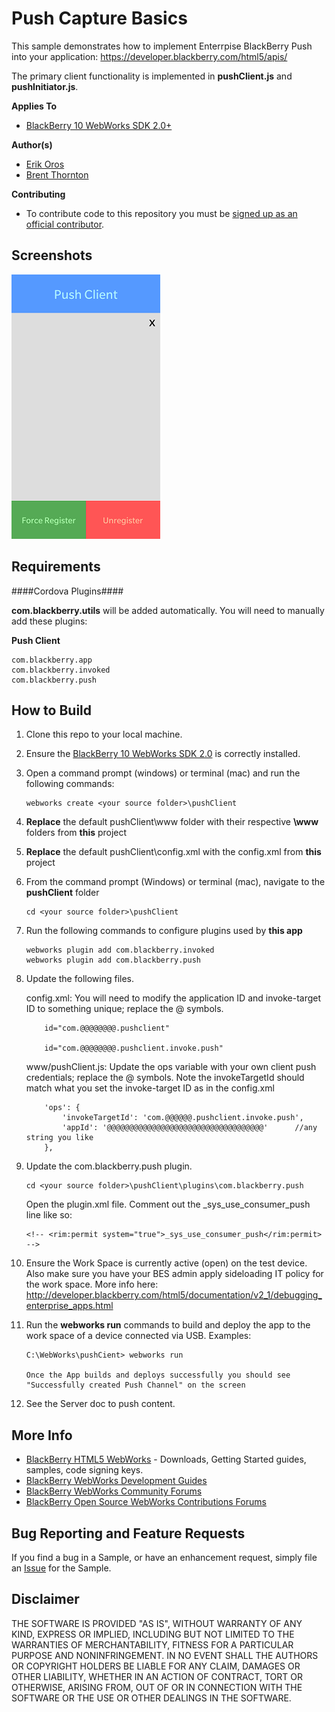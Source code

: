 # Push Capture Basics

This sample demonstrates how to implement Enterrpise BlackBerry Push into your application:
https://developer.blackberry.com/html5/apis/


The primary client functionality is implemented in **pushClient.js** and **pushInitiator.js**.

**Applies To**

* [BlackBerry 10 WebWorks SDK 2.0+](https://developer.blackberry.com/html5/download/sdk)

**Author(s)**

* [Erik Oros](http://www.twitter.com/WaterlooErik)
* [Brent Thornton](http://www.twitter.com/brentthornton32)

**Contributing**

* To contribute code to this repository you must be [signed up as an official contributor](http://blackberry.github.com/howToContribute.html).

## Screenshots ##

![image](_screenshots/1.png)

## Requirements ##

####Cordova Plugins####

**com.blackberry.utils** will be added automatically. You will need to manually add these plugins:

**Push Client**

	com.blackberry.app
	com.blackberry.invoked
	com.blackberry.push

## How to Build

1. Clone this repo to your local machine.

2. Ensure the [BlackBerry 10 WebWorks SDK 2.0](https://developer.blackberry.com/html5/download/sdk) is correctly installed.

3. Open a command prompt (windows) or terminal (mac) and run the following commands:

	```
	webworks create <your source folder>\pushClient
	```

4. **Replace** the default pushClient\www folder with their respective **\www** folders from **this** project

5. **Replace** the default pushClient\config.xml with the config.xml from **this** project

6. From the command prompt (Windows) or terminal (mac), navigate to the **pushClient** folder

	```
	cd <your source folder>\pushClient
	```

7. Run the following commands to configure plugins used by **this app**

	```
	webworks plugin add com.blackberry.invoked
	webworks plugin add com.blackberry.push
	```

8. Update the following files.


	config.xml: You will need to modify the application ID and invoke-target ID to something unique; replace the @ symbols.

	```
		id="com.@@@@@@@@.pushclient"

		id="com.@@@@@@@@.pushclient.invoke.push"
	```

	www/pushClient.js: Update the ops variable with your own client push credentials; replace the @ symbols. Note the invokeTargetId should match what you set the invoke-target ID as in the config.xml

	```
		'ops': {
			'invokeTargetId': 'com.@@@@@@.pushclient.invoke.push',
			'appId': '@@@@@@@@@@@@@@@@@@@@@@@@@@@@@@@@@@@'		//any string you like
		},
	```

9. Update the com.blackberry.push plugin.

	```
	cd <your source folder>\pushClient\plugins\com.blackberry.push
	```

	Open the plugin.xml file. Comment out the _sys_use_consumer_push line like so:

	```
	<!-- <rim:permit system="true">_sys_use_consumer_push</rim:permit> -->
	```

10. Ensure the Work Space is currently active (open) on the test device. Also make sure you have your BES admin apply sideloading IT policy for the work space. More info here: http://developer.blackberry.com/html5/documentation/v2_1/debugging_enterprise_apps.html

11. Run the **webworks run** commands to build and deploy the app to the work space of a device connected via USB. Examples:

	```
	C:\WebWorks\pushCient> webworks run

	Once the App builds and deploys successfully you should see "Successfully created Push Channel" on the screen
	```

12. See the Server doc to push content.

## More Info

* [BlackBerry HTML5 WebWorks](https://bdsc.webapps.blackberry.com/html5/) - Downloads, Getting Started guides, samples, code signing keys.
* [BlackBerry WebWorks Development Guides](https://bdsc.webapps.blackberry.com/html5/documentation)
* [BlackBerry WebWorks Community Forums](http://supportforums.blackberry.com/t5/Web-and-WebWorks-Development/bd-p/browser_dev)
* [BlackBerry Open Source WebWorks Contributions Forums](http://supportforums.blackberry.com/t5/BlackBerry-WebWorks/bd-p/ww_con)


## Bug Reporting and Feature Requests

If you find a bug in a Sample, or have an enhancement request, simply file an [Issue](https://github.com/blackberry/BES10-WebWorks/issues) for the Sample.

## Disclaimer

THE SOFTWARE IS PROVIDED "AS IS", WITHOUT WARRANTY OF ANY KIND, EXPRESS OR IMPLIED, INCLUDING BUT NOT LIMITED TO THE WARRANTIES OF MERCHANTABILITY, FITNESS FOR A PARTICULAR PURPOSE AND NONINFRINGEMENT. IN NO EVENT SHALL THE AUTHORS OR COPYRIGHT HOLDERS BE LIABLE FOR ANY CLAIM, DAMAGES OR OTHER LIABILITY, WHETHER IN AN ACTION OF CONTRACT, TORT OR OTHERWISE, ARISING FROM, OUT OF OR IN CONNECTION WITH THE SOFTWARE OR THE USE OR OTHER DEALINGS IN THE SOFTWARE.


